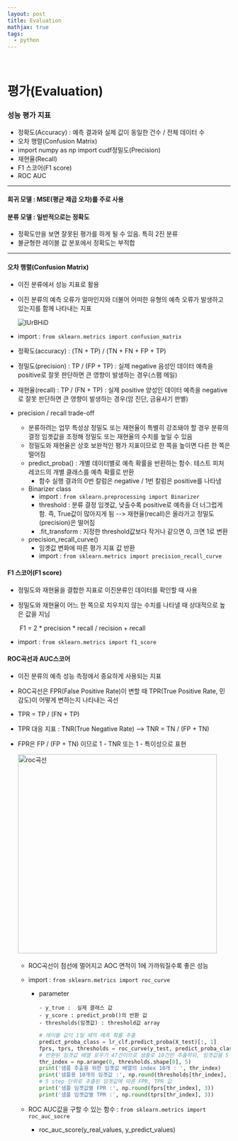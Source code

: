 ```yaml
---
layout: post
title: Evaluation
mathjax: true
tags:
  - python
---
```


<br/>

# **평가(Evaluation)**



### 성능 평가 지표
- 정확도(Accuracy) : 예측 결과와 실제 값이 동일한 건수 / 전체 데이터 수
- 오차 행렬(Confusion Matrix)
- import numpy as np
  import cudf정밀도(Precision)
- 재현율(Recall)
- F1 스코어(F1 score)
- ROC AUC

-------

#### 회귀 모델 : MSE(평균 제곱 오차)를 주로 사용

#### 분류 모델 : 일반적으로는 정확도

- 정확도만을 보면 잘못된 평가를 하게 될 수 있음. 특히 2진 분류
- 불균형한 레이블 값 분포에서 정확도는 부적합

-----

#### 오차 행렬(Confusion Matrix)

- 이진 분류에서 성능 지표로 활용

- 이진 분류의 예측 오류가 얼마인지와 더불어 어떠한 유형의 예측 오류가 발생하고 있는지를 함께 나타내는 지표

  ![IUrBHiD](https://user-images.githubusercontent.com/52812181/73509831-d7020780-4423-11ea-90f9-240b18916895.png)

- import : `from sklearn.metrics import confusion_matrix`

- 정확도(accuracy) : (TN + TP) / (TN + FN + FP + TP)

- 정밀도(precision) : TP / (FP + TP) : 실제  negative 음성인 데이터 예측을 positive로 잘못 판단하면 큰 영향이 발생하는 경우(스팸 메일)

- 재현율(recall) : TP / (FN + TP) : 실제 positive 양성인 데이터 예측을 negative로 잘못 판단하면 큰 영향이 발생하는 경우(암 진단, 금융사기 판별)

- precision / recall trade-off

  - 분류하려는 업무 특성상 정밀도 또는 재현율이 특별히 강조돼야 할 경우 분류의 결정 임곗값을 조정해 정밀도 또는 재현율의 수치를 높일 수 있음
  - 정밀도와 재현율은 상호 보완적인 평가 지표이므로 한 쪽을 높이면 다른 한 쪽은 떨어짐
  - predict_proba() : 개별 데이터별로 예측 확률을 반환하는 함수.  테스트 피처 레코드의 개별 클래스를 예측 확률로 반환
    - 함수 실행 결과의 0번 칼럼은 negative / 1번 칼럼은 positive를 나타냄
  - Binarizer class
    - import : `from sklearn.preprocessing import Binarizer`
    - threshold : 분류 결정 임곗값, 낮출수록 positive로 예측을 더 너그럽게 함. 즉, True값이 많아지게 됨 --> 재현율(recall)은 올라가고 정밀도(precision)은 떨어짐
    - .fit_transform : 지정한 threshold값보다 작거나 같으면 0, 크면 1로 변환
  - precision_recall_curve()
    - 임곗값 변화에 따른 평가 지표 값 반환
    - import : `from sklearn.metrics import precision_recall_curve`

#### F1 스코어(F1 score)

- 정밀도와 재현율을 결합한 지표로 이진분류인 데이터를 확인할 때 사용
- 정밀도와 재현율이 어느 한 쪽으로 치우치지 않는 수치를 나타낼 때 상대적으로 높은 값을 지님

  ​								 F1 = 2 * precision * recall / recision + recall
- import : `from sklearn.metrics import f1_score `

#### ROC곡선과 AUC스코어

- 이진 분류의 예측 성능 측정에서 중요하게 사용되는 지표

- ROC곡선은 FPR(False Positive Rate)이 변할 때 TPR(True Positive Rate, 민감도)이 어떻게 변하는지 나타내는 곡선

- TPR = TP / (FN + TP)

- TPR 대응 지표 : TNR(True Negative Rate) --> TNR = TN / (FP + TN)

- FPR은 FP / (FP + TN) 이므로 1 - TNR 또는 1 - 특이성으로 표현

  ​	<img width="449" alt="roc곡선" src="https://user-images.githubusercontent.com/52812181/73702699-d671b580-4730-11ea-9bff-246652e3b512.png">

   - ROC곡선이 점선에 멀어지고 AOC 면적이 1에 가까워질수록 좋은 성능

   - import : `from sklearn.metrics import roc_curve`

      - parameter

        	- y_true :  실제 클래스 값
        	- y_score : predict_prob()의 반환 값
        	- thresholds(임곗값) : threshold값 array

        ```python
        # 레이블 값이 1일 때의 예측 확률 추출
        predict_proba_class = lr_clf.predict_proba(X_test)[:, 1]
        fprs, tprs, thresholds = roc_curve(y_test, predict_proba_class)
        # 반환된 임곗값 배열 로우가 47건이므로 샘플로 10건만 추출하되, 임곗값을 5 step으로 추출
        thr_index = np.arange(0, thresholds.shape[0], 5)
        print('샘플 추출을 위한 임곗값 배열의 index 10개 : ', thr_index)
        print('샘플용 10개의 임곗값 :', np.round(thresholds[thr_index], 2))
        # 5 step 단위로 추출된 임곗값에 따른 FPR, TPR 값
        print('샘플 임곗값별 FPR :', np.round(fprs[thr_index], 3))
        print('샘플 임곗값별 TPR :', np.round(tprs[thr_index], 3))
        ```

  - ROC AUC값을 구할 수 있는 함수 : `from sklearn.metrics import roc_auc_socre`
    - roc_auc_score(y_real_values, y_predict_values)






